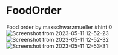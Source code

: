 # FoodOrder
Food order by maxschwarzmueller #hint 0
![Screenshot from 2023-05-11 12-52-23](https://github.com/danielendaylalu1/FoodOrder/assets/129397569/18610d3e-b314-4991-a4dc-996e8545e9bb)
![Screenshot from 2023-05-11 12-52-32](https://github.com/danielendaylalu1/FoodOrder/assets/129397569/a26c4022-6c60-426c-aa10-6ec588f535ad)
![Screenshot from 2023-05-11 12-53-31](https://github.com/danielendaylalu1/FoodOrder/assets/129397569/73ec73b0-68f5-4b8f-b04f-07ae9ef284ea)

